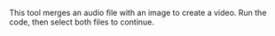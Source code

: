 This tool merges an audio file with an image to create a video.
Run the code, then select both files to continue.
